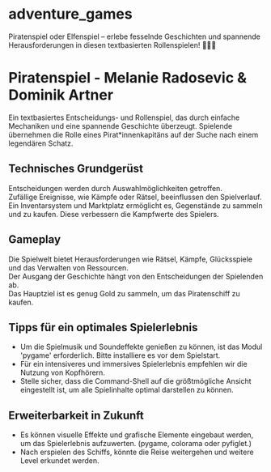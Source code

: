 # adventure_games
Piratenspiel oder Elfenspiel – erlebe fesselnde Geschichten und spannende Herausforderungen in diesen textbasierten Rollenspielen! 🏴‍☠️✨

# Piratenspiel - Melanie Radosevic & Dominik Artner

Ein textbasiertes Entscheidungs- und Rollenspiel, das durch einfache Mechaniken und eine spannende Geschichte überzeugt. 
Spielende übernehmen die Rolle eines Pirat*innenkapitäns auf der Suche nach einem legendären Schatz.

## Technisches Grundgerüst
Entscheidungen werden durch Auswahlmöglichkeiten getroffen.  
Zufällige Ereignisse, wie Kämpfe oder Rätsel, beeinflussen den Spielverlauf.  
Ein Inventarsystem und Marktplatz ermöglicht es, Gegenstände zu sammeln und zu kaufen. Diese verbessern die Kampfwerte des Spielers.

## Gameplay
Die Spielwelt bietet Herausforderungen wie Rätsel, Kämpfe, Glücksspiele und das Verwalten von Ressourcen.  
Der Ausgang der Geschichte hängt von den Entscheidungen der Spielenden ab.  
Das Hauptziel ist es genug Gold zu sammeln, um das Piratenschiff zu kaufen.

## Tipps für ein optimales Spielerlebnis
- Um die Spielmusik und Soundeffekte genießen zu können, ist das Modul 'pygame' erforderlich. Bitte installiere es vor dem Spielstart.  
- Für ein intensiveres und immersives Spielerlebnis empfehlen wir die Nutzung von Kopfhörern.  
- Stelle sicher, dass die Command-Shell auf die größtmögliche Ansicht eingestellt ist, um alle Spielinhalte optimal darstellen zu können.


## Erweiterbarkeit in Zukunft
- Es können visuelle Effekte und grafische Elemente eingebaut werden, um das Spielerlebnis aufzuwerten. (pygame, colorama oder pyfiglet.)  
- Nach erspielen des Schiffs, könnte die Reise weitergehen und weitere Level erkundet werden.
